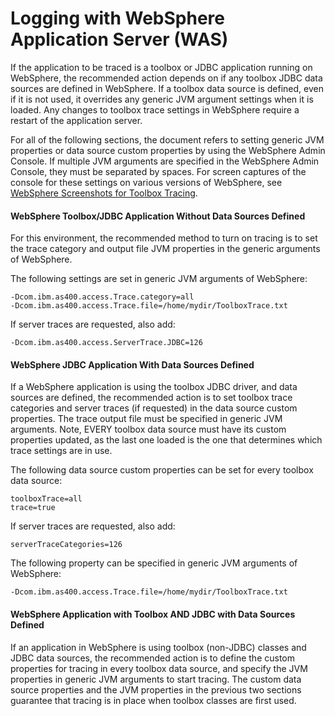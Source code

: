# Logging with WebSphere Application Server (WAS)



If the application to be traced is a toolbox or JDBC application running on WebSphere, the recommended action depends on if any toolbox
JDBC data sources are defined in WebSphere. If a toolbox data source is defined, even if it is not used, it overrides any generic JVM
argument settings when it is loaded. Any changes to toolbox trace settings in WebSphere require a restart of the application server.

For all of the following sections, the document refers to setting generic JVM properties or data source custom properties by using the
WebSphere Admin Console. If multiple JVM arguments are specified in the WebSphere Admin Console, they must be separated by spaces. For
screen captures of the console for these settings on various versions of WebSphere, see
[WebSphere Screenshots for Toolbox Tracing](https://www.ibm.com/support/pages/node/643287).

#### WebSphere Toolbox/JDBC Application Without Data Sources Defined

For this environment, the recommended method to turn on tracing is to set the trace category and output file JVM properties in the
generic arguments of WebSphere.

The following settings are set in generic JVM arguments of WebSphere:
```properties
-Dcom.ibm.as400.access.Trace.category=all
-Dcom.ibm.as400.access.Trace.file=/home/mydir/ToolboxTrace.txt
```

If server traces are requested, also add:
```properties
-Dcom.ibm.as400.access.ServerTrace.JDBC=126
```

#### WebSphere JDBC Application With Data Sources Defined

If a WebSphere application is using the toolbox JDBC driver, and data sources are defined, the recommended action is to set toolbox trace
categories and server traces (if requested) in the data source custom properties. The trace output file must be specified in generic JVM
arguments. Note, EVERY toolbox data source must have its custom properties updated, as the last one loaded is the one that determines
which trace settings are in use.

The following data source custom properties can be set for every toolbox data source:
```properties
toolboxTrace=all
trace=true
```

If server traces are requested, also add:
```properties
serverTraceCategories=126
```

The following property can be specified in generic JVM arguments of WebSphere:
```properties
-Dcom.ibm.as400.access.Trace.file=/home/mydir/ToolboxTrace.txt
```

#### WebSphere Application with Toolbox AND JDBC with Data Sources Defined

If an application in WebSphere is using toolbox (non-JDBC) classes and JDBC data sources, the recommended action is to define the custom
properties for tracing in every toolbox data source, and specify the JVM properties in generic JVM arguments to start tracing. The custom
data source properties and the JVM properties in the previous two sections guarantee that tracing is in place when toolbox classes are
first used.